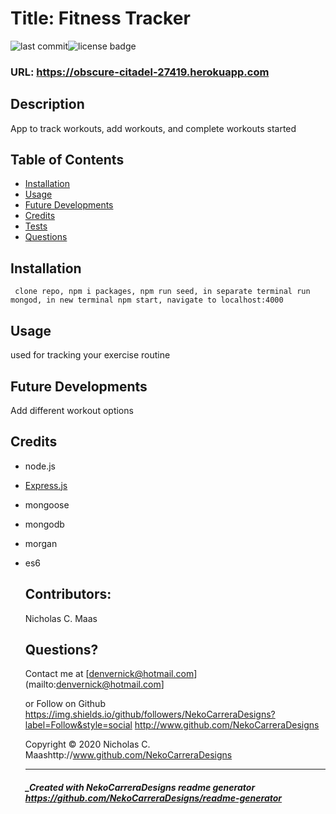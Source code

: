 
  # Title: Fitness Tracker

  ![last commit](https://img.shields.io/github/last-commit/NekoCarreraDesigns/fitness-tracker?style=flat-square)![license badge](https://img.shields.io/github/license/NekoCarreraDesigns/fitness-tracker?style=flat-square)

  ### URL: https://obscure-citadel-27419.herokuapp.com

  ## Description 
  
  App to track workouts, add workouts, and complete workouts started

  ## Table of Contents 
   
  * [Installation](#installation)
  * [Usage](#usage)
  * [Future Developments](#future-developments)
  * [Credits](#credits)
  * [Tests](#tests)
  * [Questions](#questions)
  
  ## Installation 
  ``  clone repo, npm i packages, npm run seed, in separate terminal run mongod, in new terminal npm start, navigate to localhost:4000
  ``  
  ## Usage 
  
  used for tracking your exercise routine

  ## Future Developments

  Add different workout options

  ## Credits

  * node.js

* [Express.js](https://www.npmjs.com/package/express)

* mongoose

* mongodb

* morgan

* es6

  ## Contributors: 
  
  Nicholas C. Maas

  ## Questions?

  Contact me at  [denvernick@hotmail.com](mailto:denvernick@hotmail.com]
  
  or Follow on Github https://img.shields.io/github/followers/NekoCarreraDesigns?label=Follow&style=social http://www.github.com/NekoCarreraDesigns

  Copyright © 2020 Nicholas C. Maashttp://www.github.com/NekoCarreraDesigns

  ---

  ##### _Created with NekoCarreraDesigns readme generator https://github.com/NekoCarreraDesigns/readme-generator

  